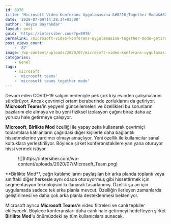 ```yaml
---
id: 8976
title: 'Microsoft Video Konferans Uygulamasına &#8216;Together Modu&#8217; Getirdi'
date: '2020-07-09T14:28:34+03:00'
author: 'Beyza Bayrakdar'
layout: post
guid: 'https://intersiber.com/?p=8976'
permalink: /microsoft-video-konferans-uygulamasina-together-modu-getirdi/
post_views_count:
    - '87'
image: /wp-content/uploads/2020/07/microsoft-video-konferans-uygulamasina-together-modu-getirdi-e1594294063258.png
categories:
    - Genel
tags:
    - microsoft
    - 'microsoft teams'
    - 'microsoft teams together mode'
---
```


Devam eden COVID-19 salgını nedeniyle pek çok kişi evinden çalışmalarını sürdürüyor. Ancak çevrimiçi ortam beraberinde zorluklarını da getiriyor. **Microsoft Teams**’in yepyeni güncellemeleri ve özellikleri bu sorunların bazılarını ele almaya ve bu yeni fiziksel izolasyon çağını biraz daha az yorucu hale getirmeye çalışıyor.

**Microsoft**, **Birlikte Mod** özelliği ile yapay zeka kullanarak çevrimiçi toplantılara katılanların çağrıdaki diğer kişilerle daha bağlantılı hissetmelerine yardımcı olmayı amaçlıyor. Yeni özellik ile kullanıcılar sanal koltuklara yerleştiriliyor. Böylece şirket konferanstakilere yan yana oturuyor hissi vermek istiyor.

<div class="wp-block-image"><figure class="aligncenter size-large">![](https://intersiber.com/wp-content/uploads/2020/07/Microsoft_Team.png)</figure></div>**Birlikte Mod**, çağrı katılımcılarını paylaşılan bir arka planda toplantı veya sınıftaki diğer herkesle aynı odada oturuyormuş gibi hissettirmek için segmentasyon teknolojisini kullanarak tasarlanmış. Özellik şu an için uygulamada sadece tek arka planla mevcut. Özelliğin ilerleyen zamanlarda geliştirilmesi ve daha çok arka planla desteklenmesi bekleniyor.

Microsoft ayrıca **Microsoft Teams**‘e video filtreleri ve canlı tepkiler ekleyecek. Böylece konferansları daha canlı hale getirmeyi hedefleyen şirket **Birlikte Mod**‘u önümüzdeki ay tüm kullanıcılara sunacak.